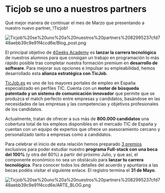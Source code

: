 # Ticjob se uno a nuestros partners

Qué mejor manera de continuar el mes de Marzo que presentando a nuestro nuevo partner, !Ticjob!

![Ticjob%20se%20uno%20a%20nuestros%20partners%2082995237cfd748aebb39c9e91f4ccd6e/Blog_post.png](Ticjob%20se%20uno%20a%20nuestros%20partners%2082995237cfd748aebb39c9e91f4ccd6e/Blog_post.png)

El principal objetivo de [4Geeks Academy](https://4geeksacademy.com/) es **lanzar la carrera tecnológica** de nuestros alumnos para que consigan un trabajo en programación lo más rápido posible tras completar nuestra formación premium en **desarrollo de software**. Para mejorar sus opciones e impulsar su empleabilidad, hemos desarrollado esta **alianza estratégica con TicJob**.

[TicJob.es](http://ticjob.es/) es uno de los mayores portales de empleo en España especializado en perfiles TIC. Cuenta con un **motor de búsqueda patentado y un sistema de comunicación innovador** que permite que se produzca el match perfecto entre empresas y candidatos, basándose en las necesidades de las empresas y las competencias y objetivos profesionales de los candidatos.

Actualmente, tratan de ofrecer a sus más de **800.000 candidatos** una cobertura total de los empleos disponibles en el mercado TIC de España y cuentan con un equipo de expertos que ofrece un asesoramiento cercano y personalizado tanto a empresas como a candidatos.

Para celebrar el inicio de esta relación hemos preparado [3 premios](https://ticjob.es/esp/trabajo/desarrollador-programador-fullstack-beca-100/46577) exclusivos para poder estudiar nuestro **programa Full-stack con una beca del 100%** (y otra del 80%) a partir del próximo Julio, y que así, el componente económico no sea un obstáculo para **lanzar tu carrera tecnológica**. Para conocer todos los detalles del acuerdo y apuntaros a las becas podéis visitar el siguiente enlace. El registro termina el **31 de Mayo**.

![Ticjob%20se%20uno%20a%20nuestros%20partners%2082995237cfd748aebb39c9e91f4ccd6e/ARTE_BLOG.png](Ticjob%20se%20uno%20a%20nuestros%20partners%2082995237cfd748aebb39c9e91f4ccd6e/ARTE_BLOG.png)